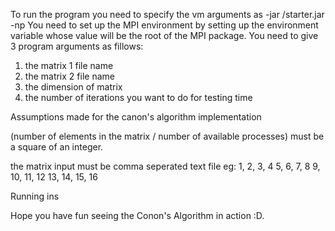 To run the program you need to specify the vm arguments as -jar <path for the directory which has starter jar>/starter.jar -np <number of processes>
You need to set up the MPI environment by setting up the environment variable whose value will be the root of the MPI package.
You need to give 3 program arguments as fillows:
1) the matrix 1 file name
2) the matrix 2 file name
3) the dimension of matrix
4) the number of iterations you want to do for testing time

Assumptions made for the canon's algorithm implementation

(number of elements in the matrix / number of available processes) must be a square of an integer.

the matrix input must be comma seperated text file
eg:
1, 2, 3, 4
5, 6, 7, 8
9, 10, 11, 12
13, 14, 15, 16


Running ins


Hope you have fun seeing the Conon's Algorithm in action :D.